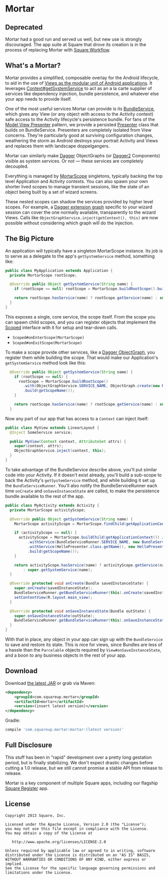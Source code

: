 # Mortar

## Deprecated

Mortar had a good run and served us well, but new use is strongly discouraged. The app suite at Square that drove its creation is in the process of replacing Mortar with [Square Workflow](https://square.github.io/workflow/).

## What's a Mortar?

Mortar provides a simplified, composable overlay for the Android lifecycle,
to aid in the use of [Views as the modular unit of Android applications][rant].
It leverages [Context#getSystemService][services] to act as an a la carte supplier
of services like dependency injection, bundle persistence, and whatever else
your app needs to provide itself.

One of the most useful services Mortar can provide is its [BundleService][bundle-service],
which gives any View (or any object with access to the Activity context) safe access to
the Activity lifecycle's persistence bundle. For fans of the [Model View Presenter][mvp]
pattern, we provide a persisted [Presenter][presenter] class that builds on BundleService.
Presenters are completely isolated from View concerns. They're particularly good at
surviving configuration changes, weathering the storm as Android destroys your portrait
Activity and Views and replaces them with landscape doppelgangers.

Mortar can similarly make [Dagger][dagger] ObjectGraphs (or [Dagger2][dagger2]
Components) visible as system services. Or not &mdash; these services are
completely decoupled.

Everything is managed by [MortarScope][scope] singletons, typically
backing the top level Application and Activity contexts. You can also spawn
your own shorter lived scopes to manage transient sessions, like the state of
an object being built by a set of wizard screens.

<!-- 
  This example is a little bit confusing. Maybe explain why you would want to have an extended graph for a wizard, then explain how Mortar shadows the parent graph with that extended graph.
-->

These nested scopes can shadow the services provided by higher level scopes.
For example, a [Dagger extension graph][ogplus] specific to your wizard session
can cover the one normally available, transparently to the wizard Views.
Calls like `ObjectGraphService.inject(getContext(), this)` are now possible
without considering which graph will do the injection.

## The Big Picture

An application will typically have a singleton MortarScope instance.
Its job is to serve as a delegate to the app's `getSystemService` method, something like:

```java
public class MyApplication extends Application {
  private MortarScope rootScope;

  @Override public Object getSystemService(String name) {
    if (rootScope == null) rootScope = MortarScope.buildRootScope().build(getScopeName());

    return rootScope.hasService(name) ? rootScope.getService(name) : super.getSystemService(name);
  }
}
```

This exposes a single, core service, the scope itself. From the scope you can
spawn child scopes, and you can register objects that implement the
[Scoped](https://github.com/square/mortar/blob/master/mortar/src/main/java/mortar/Scoped.java#L18)
interface with it for setup and tear-down calls.

  * `Scoped#onEnterScope(MortarScope)`
  * `Scoped#onExitScope(MortarScope)`

To make a scope provide other services, like a [Dagger ObjectGraph][og], 
you register them while building the scope. That would make our Application's
`getSystemService` method look like this:

```java
  @Override public Object getSystemService(String name) {
    if (rootScope == null) {
      rootScope = MortarScope.buildRootScope()
        .with(ObjectGraphService.SERVICE_NAME, ObjectGraph.create(new RootModule()))
        .build(getScopeName());
    }

    return rootScope.hasService(name) ? rootScope.getService(name) : super.getSystemService(name);
  }
```

Now any part of our app that has access to a `Context` can inject itself:

```java
public class MyView extends LinearLayout {
  @Inject SomeService service;

  public MyView(Context context, AttributeSet attrs) {
    super(context, attrs);
    ObjectGraphService.inject(context, this);
  }
}
```

To take advantage of the BundleService describe above, you'll put similar code
into your Activity. If it doesn't exist already, you'll
build a sub-scope to back the Activity's `getSystemService` method, and 
while building it set up the `BundleServiceRunner`. You'll also notify 
the BundleServiceRunner each time `onCreate` and `onSaveInstanceState` are 
called, to make the persistence bundle available to the rest of the app. 

```java
public class MyActivity extends Activity {
  private MortarScope activityScope;

  @Override public Object getSystemService(String name) {
    MortarScope activityScope = MortarScope.findChild(getApplicationContext(), getScopeName());

    if (activityScope == null) {
      activityScope = MortarScope.buildChild(getApplicationContext()) //
          .withService(BundleServiceRunner.SERVICE_NAME, new BundleServiceRunner())
          .withService(HelloPresenter.class.getName(), new HelloPresenter())
          .build(getScopeName());
    }

    return activityScope.hasService(name) ? activityScope.getService(name)
        : super.getSystemService(name);
  }

  @Override protected void onCreate(Bundle savedInstanceState) {
    super.onCreate(savedInstanceState);
    BundleServiceRunner.getBundleServiceRunner(this).onCreate(savedInstanceState);
    setContentView(R.layout.main_view);
  }

  @Override protected void onSaveInstanceState(Bundle outState) {
    super.onSaveInstanceState(outState);
    BundleServiceRunner.getBundleServiceRunner(this).onSaveInstanceState(outState);
  }
}
```

With that in place, any object in your app can sign up with the `BundleService`
to save and restore its state. This is nice for views, since Bundles are less
of a hassle than the `Parcelable` objects required by `View#onSaveInstanceState`,
and a boon to any business objects in the rest of your app. 

Download
--------

Download [the latest JAR][jar] or grab via Maven:

```xml
<dependency>
    <groupId>com.squareup.mortar</groupId>
    <artifactId>mortar</artifactId>
    <version>(insert latest version)</version>
</dependency>
```

Gradle:

```groovy
compile 'com.squareup.mortar:mortar:(latest version)'
```

## Full Disclosure

This stuff has been in "rapid" development over a pretty long gestation period, 
but is finally stabilizing. We don't expect drastic changes before cutting a
1.0 release, but we still cannot promise a stable API from release to release.

Mortar is a key component of multiple Square apps, including our flagship
[Square Register][register] app.

License
--------

    Copyright 2013 Square, Inc.

    Licensed under the Apache License, Version 2.0 (the "License");
    you may not use this file except in compliance with the License.
    You may obtain a copy of the License at

       http://www.apache.org/licenses/LICENSE-2.0

    Unless required by applicable law or agreed to in writing, software
    distributed under the License is distributed on an "AS IS" BASIS,
    WITHOUT WARRANTIES OR CONDITIONS OF ANY KIND, either express or implied.
    See the License for the specific language governing permissions and
    limitations under the License.

[bundle-service]: https://github.com/square/mortar/blob/master/mortar/src/main/java/mortar/bundler/BundleService.java
[mvp]: http://en.wikipedia.org/wiki/Model%E2%80%93view%E2%80%93presenter
[dagger]: http://square.github.io/dagger/
[dagger2]: http://google.github.io/dagger/
[jar]: http://repository.sonatype.org/service/local/artifact/maven/redirect?r=central-proxy&g=com.squareup.mortar&a=mortar&v=LATEST
[og]: https://square.github.io/dagger/1.x/dagger/dagger/ObjectGraph.html
[ogplus]: https://github.com/square/dagger/blob/dagger-parent-1.1.0/core/src/main/java/dagger/ObjectGraph.java#L96
[presenter]: https://github.com/square/mortar/blob/master/mortar/src/main/java/mortar/Presenter.java
[rant]: http://corner.squareup.com/2014/10/advocating-against-android-fragments.html
[register]: https://play.google.com/store/apps/details?id=com.squareup
[scope]: https://github.com/square/mortar/blob/master/mortar/src/main/java/mortar/MortarScope.java
[services]: http://developer.android.com/reference/android/content/Context.html#getSystemService(java.lang.String)
